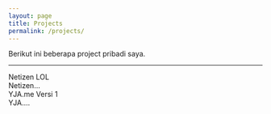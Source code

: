 ```yaml
---
layout: page
title: Projects
permalink: /projects/
---
```


Berikut ini beberapa project pribadi saya.

___

<div class="o-grid">
  <div class="o-grid__item col-sm-12 col-xs-12 u-mrgn-bottom--5">
    <div class="c-thumb">
      <div class="c-thumb__item">
        <div class="c-thum__head">
          <img src="{{ site.url }}/img/project/netizen.jpg" alt="" class="c-thumb__img">
        </div>
        <div class="c-thumb__body">
          <div class="c-thumb__title">
            Netizen LOL
          </div>
          <div class="c-thumb__desc u-mrgn-top--1">
            Netizen...
          </div>
        </div>
      </div>
    </div>
  </div>
  <div class="o-grid__item col-sm-12 col-xs-12 u-mrgn-bottom--5">
    <div class="c-thumb">
      <div class="c-thumb__item">
        <div class="c-thum__head">
          <img src="{{ site.url }}/img/project/yja.jpg" alt="" class="c-thumb__img">
        </div>
        <div class="c-thumb__body">
          <div class="c-thumb__title">
            YJA.me Versi 1
          </div>
          <div class="c-thumb__desc u-mrgn-top--1">
            YJA....
          </div>
        </div>
      </div>
    </div>
  </div>
</div>


